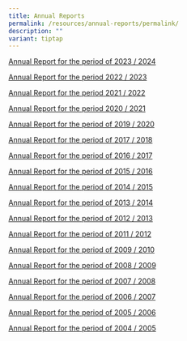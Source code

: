 ```yaml
---
title: Annual Reports
permalink: /resources/annual-reports/permalink/
description: ""
variant: tiptap
---
```

<p><a href="/files/NFEC_Annual_Report_WY23_24.pdf" rel="noopener nofollow" target="_blank">Annual Report for the period of 2023 / 2024</a>
</p>
<p><a href="/files/nfec_ar_2023_compressed.pdf" rel="noopener noreferrer nofollow" target="_blank">Annual Report for the period 2022 / 2023</a>
</p>
<p><a href="/files/nfec%20ar%202021_v9_lr_compressed.pdf" rel="noopener noreferrer nofollow" target="_blank">Annual Report for the period 2021 / 2022</a>
</p>
<p><a href="/files/nfecannualreport2020_compressed.pdf" rel="noopener noreferrer nofollow" target="_blank">Annual Report for the period 2020 / 2021</a>
</p>
<p><a href="/files/nfecannualreport2020.pdf" rel="noopener noreferrer nofollow" target="_blank">Annual Report for the period of 2019 / 2020</a>
</p>
<p><a href="https://go.gov.sg/nfec-annual-report-2018" rel="noopener noreferrer nofollow" target="_blank">Annual Report for the period of 2017 / 2018</a>
</p>
<p><a href="/files/annual_report_2017.pdf" rel="noopener noreferrer nofollow" target="_blank">Annual Report for the period of 2016 / 2017</a>
</p>
<p><a href="/files/annual_report_2016.pdf" rel="noopener noreferrer nofollow" target="_blank">Annual Report for the period of 2015 / 2016</a>
</p>
<p><a href="https://go.gov.sg/nfec-annual-report-2015" rel="noopener noreferrer nofollow" target="_blank">Annual Report for the period of 2014 / 2015</a>
</p>
<p><a href="/files/annual_report_2014compressed.pdf" rel="noopener noreferrer nofollow" target="_blank">Annual Report for the period of 2013 / 2014</a>
</p>
<p><a href="https://go.gov.sg/nfec-annual-report-2013" rel="noopener noreferrer nofollow" target="_blank">Annual Report for the period of 2012 / 2013</a>
</p>
<p><a href="https://go.gov.sg/nfec-annual-report-2012" rel="noopener noreferrer nofollow" target="_blank">Annual Report for the period of 2011 / 2012</a>
</p>
<p><a href="/files/annual_report_2010.pdf" rel="noopener noreferrer nofollow" target="_blank">Annual Report for the period of 2009 / 2010</a>
</p>
<p><a href="/files/annual_report_2009.pdf" rel="noopener noreferrer nofollow" target="_blank">Annual Report for the period of 2008 / 2009</a>
</p>
<p><a href="/files/annual_report_2008.pdf" rel="noopener noreferrer nofollow" target="_blank">Annual Report for the period of 2007 / 2008</a>
</p>
<p><a href="/files/annual_report_2007.pdf" rel="noopener noreferrer nofollow" target="_blank">Annual Report for the period of 2006 / 2007</a>
</p>
<p><a href="/files/annual_report_2006.pdf" rel="noopener noreferrer nofollow" target="_blank">Annual Report for the period of 2005 / 2006</a>
</p>
<p><a href="/files/annual_report_2005.pdf" rel="noopener noreferrer nofollow" target="_blank">Annual Report for the period of 2004 / 2005</a>
</p>